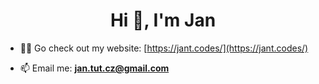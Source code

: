 <h1 align="center">Hi 👋, I'm Jan</h1>

- 👨‍💻 Go check out my website: [https://jant.codes/](https://jant.codes/)

- 📫 Email me: **jan.tut.cz@gmail.com**
